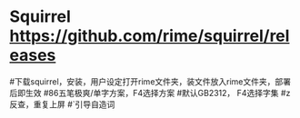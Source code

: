 # Squirrel https://github.com/rime/squirrel/releases
#下载squirrel，安装，用户设定打开rime文件夹，装文件放入rime文件夹，部署后即生效
#86五笔极爽/单字方案，F4选择方案
#默认GB2312， F4选择字集
#z反查，重复上屏
#`引导自造词
